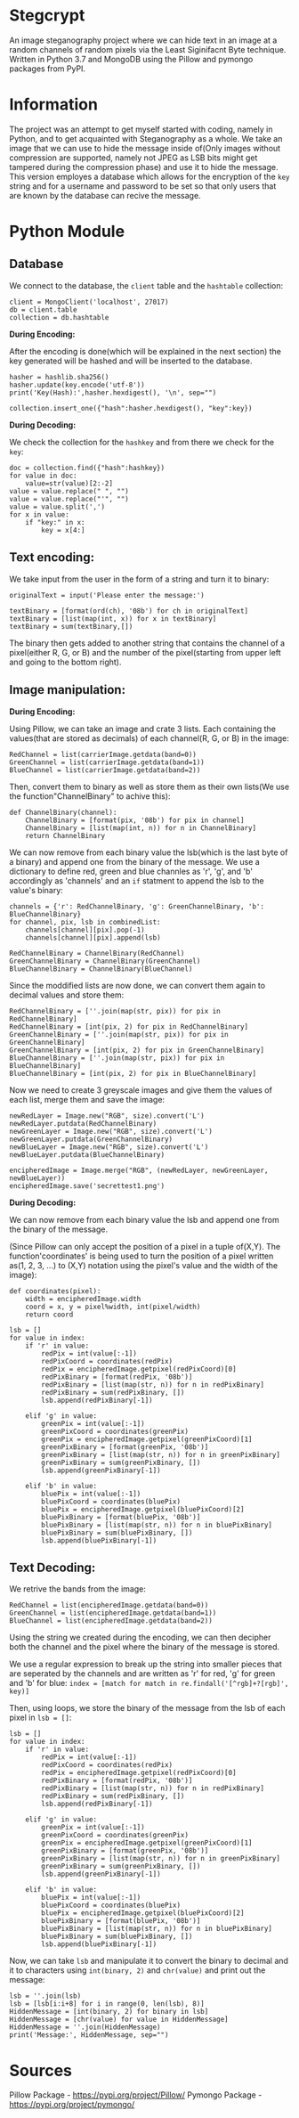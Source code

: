 # Stegcrypt
An image steganography project where we can hide text in an image at a random channels of random pixels via the Least Siginifacnt Byte technique. Written in Python 3.7 and MongoDB using the Pillow and pymongo packages from PyPI.

# Information
The project was an attempt to get myself started with coding, namely in Python, and to get acquainted with Steganography as a whole.
We take an image that we can use to hide the message inside of(Only images without compression are supported, namely not JPEG as LSB bits might get tampered during the compression phase) and use it to hide the message.
This version employes a database which allows for the encryption of the `key` string and for a username and password to be set so that only users that are known by the database can recive the message. 

# Python Module
## Database
We connect to the database, the `client` table and the `hashtable` collection:
```
client = MongoClient('localhost', 27017)
db = client.table
collection = db.hashtable
```
**During Encoding:**

After the encoding is done(which will be explained in the next section) the key generated will be hashed and will be inserted to the database.
```
hasher = hashlib.sha256()
hasher.update(key.encode('utf-8'))
print('Key(Hash):',hasher.hexdigest(), '\n', sep="")

collection.insert_one({"hash":hasher.hexdigest(), "key":key})
```

**During Decoding:**

We check the collection for the `hashkey` and from there we check for the `key`:
```
doc = collection.find({"hash":hashkey})
for value in doc:
    value=str(value)[2:-2]
value = value.replace(" ", "")
value = value.replace("'", "")
value = value.split(',')
for x in value:
    if "key:" in x:
        key = x[4:]

```
## Text encoding:
We take input from the user in the form of a string and turn it to binary:
```
originalText = input('Please enter the message:')

textBinary = [format(ord(ch), '08b') for ch in originalText]
textBinary = [list(map(int, x)) for x in textBinary]
textBinary = sum(textBinary,[])
```
The binary then gets added to another string that contains the channel of a pixel(either R, G, or B) and the number of the pixel(starting from upper left and going to the bottom right).


## Image manipulation:

**During Encoding:**

Using Pillow, we can take an image and crate 3 lists. Each containing the values(that are stored as decimals) of each channel(R, G, or B) in the image:
```
RedChannel = list(carrierImage.getdata(band=0))
GreenChannel = list(carrierImage.getdata(band=1))
BlueChannel = list(carrierImage.getdata(band=2))
```
Then, convert them to binary as well as store them as their own lists(We use the function"ChannelBinary" to achive this):
```
def ChannelBinary(channel):
    ChannelBinary = [format(pix, '08b') for pix in channel]
    ChannelBinary = [list(map(int, n)) for n in ChannelBinary]
    return ChannelBinary
```
We can now remove from each binary value the lsb(which is the last byte of a binary) and append one from the binary of the message. We use a dictionary to define red, green and blue channles as 'r', 'g', and 'b' accordingly as 'channels' and an `if` statment to append the lsb to the value's binary:
```
channels = {'r': RedChannelBinary, 'g': GreenChannelBinary, 'b': BlueChannelBinary}
for channel, pix, lsb in combinedList:
    channels[channel][pix].pop(-1)
    channels[channel][pix].append(lsb)
    
RedChannelBinary = ChannelBinary(RedChannel)
GreenChannelBinary = ChannelBinary(GreenChannel)
BlueChannelBinary = ChannelBinary(BlueChannel)
```

Since the moddified lists are now done, we can convert them again to decimal values and store them:
```
RedChannelBinary = [''.join(map(str, pix)) for pix in RedChannelBinary]
RedChannelBinary = [int(pix, 2) for pix in RedChannelBinary]
GreenChannelBinary = [''.join(map(str, pix)) for pix in GreenChannelBinary]
GreenChannelBinary = [int(pix, 2) for pix in GreenChannelBinary]
BlueChannelBinary = [''.join(map(str, pix)) for pix in BlueChannelBinary]
BlueChannelBinary = [int(pix, 2) for pix in BlueChannelBinary]
```
Now we need to create 3 greyscale images and give them the values of each list, merge them and save the image:
```
newRedLayer = Image.new("RGB", size).convert('L')
newRedLayer.putdata(RedChannelBinary)
newGreenLayer = Image.new("RGB", size).convert('L')
newGreenLayer.putdata(GreenChannelBinary)
newBlueLayer = Image.new("RGB", size).convert('L')
newBlueLayer.putdata(BlueChannelBinary)

encipheredImage = Image.merge("RGB", (newRedLayer, newGreenLayer, newBlueLayer))
encipheredImage.save('secrettest1.png')
```

**During Decoding:**

We can now remove from each binary value the lsb and append one from the binary of the message.

(Since Pillow can only accept the position of a pixel in a tuple of(X,Y). The function'coordinates' is being used to turn the position of a pixel written as(1, 2, 3, ...) to (X,Y) notation using the pixel's value and the width of the image):
```
def coordinates(pixel): 
    width = encipheredImage.width
    coord = x, y = pixel%width, int(pixel/width)
    return coord

lsb = []
for value in index:
    if 'r' in value:
        redPix = int(value[:-1])
        redPixCoord = coordinates(redPix)
        redPix = encipheredImage.getpixel(redPixCoord)[0]
        redPixBinary = [format(redPix, '08b')]
        redPixBinary = [list(map(str, n)) for n in redPixBinary]
        redPixBinary = sum(redPixBinary, [])
        lsb.append(redPixBinary[-1])

    elif 'g' in value:
        greenPix = int(value[:-1])
        greenPixCoord = coordinates(greenPix)
        greenPix = encipheredImage.getpixel(greenPixCoord)[1]
        greenPixBinary = [format(greenPix, '08b')]
        greenPixBinary = [list(map(str, n)) for n in greenPixBinary]
        greenPixBinary = sum(greenPixBinary, [])
        lsb.append(greenPixBinary[-1])

    elif 'b' in value:
        bluePix = int(value[:-1])
        bluePixCoord = coordinates(bluePix)
        bluePix = encipheredImage.getpixel(bluePixCoord)[2]
        bluePixBinary = [format(bluePix, '08b')]
        bluePixBinary = [list(map(str, n)) for n in bluePixBinary]
        bluePixBinary = sum(bluePixBinary, [])
        lsb.append(bluePixBinary[-1])
```
## Text Decoding:

We retrive the bands from the image:
```
RedChannel = list(encipheredImage.getdata(band=0))
GreenChannel = list(encipheredImage.getdata(band=1))
BlueChannel = list(encipheredImage.getdata(band=2))
```

Using the string we created during the encoding, we can then decipher both the channel and the pixel where the binary of the message is stored.

We use a regular expression to break up the string into smaller pieces that are seperated by the channels and are written as 'r' for red, 'g' for green and 'b' for blue:
`index = [match for match in re.findall('[^rgb]+?[rgb]', key)]`

Then, using loops, we store the binary of the message from the lsb of each pixel in `lsb = []`:
```
lsb = []
for value in index:
    if 'r' in value:
        redPix = int(value[:-1])
        redPixCoord = coordinates(redPix)
        redPix = encipheredImage.getpixel(redPixCoord)[0]
        redPixBinary = [format(redPix, '08b')]
        redPixBinary = [list(map(str, n)) for n in redPixBinary]
        redPixBinary = sum(redPixBinary, [])
        lsb.append(redPixBinary[-1])

    elif 'g' in value:
        greenPix = int(value[:-1])
        greenPixCoord = coordinates(greenPix)
        greenPix = encipheredImage.getpixel(greenPixCoord)[1]
        greenPixBinary = [format(greenPix, '08b')]
        greenPixBinary = [list(map(str, n)) for n in greenPixBinary]
        greenPixBinary = sum(greenPixBinary, [])
        lsb.append(greenPixBinary[-1])

    elif 'b' in value:
        bluePix = int(value[:-1])
        bluePixCoord = coordinates(bluePix)
        bluePix = encipheredImage.getpixel(bluePixCoord)[2]
        bluePixBinary = [format(bluePix, '08b')]
        bluePixBinary = [list(map(str, n)) for n in bluePixBinary]
        bluePixBinary = sum(bluePixBinary, [])
        lsb.append(bluePixBinary[-1])
```

Now, we can take `lsb` and manipulate it to convert the binary to decimal and it to characters using `int(binary, 2)` and `chr(value)` and print out the message:
```
lsb = ''.join(lsb)
lsb = [lsb[i:i+8] for i in range(0, len(lsb), 8)]
HiddenMessage = [int(binary, 2) for binary in lsb]
HiddenMessage = [chr(value) for value in HiddenMessage]
HiddenMessage = ''.join(HiddenMessage)
print('Message:', HiddenMessage, sep="")
```

# Sources
Pillow Package - https://pypi.org/project/Pillow/
Pymongo Package - https://pypi.org/project/pymongo/
